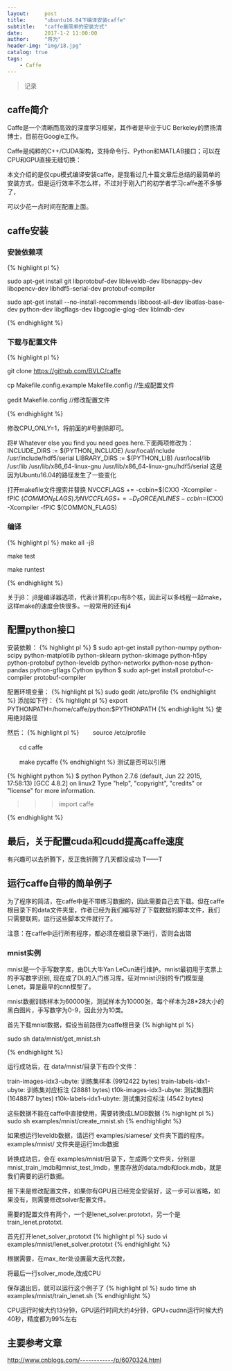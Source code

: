 ```yaml
---
layout:     post
title:      "ubuntu16.04下编译安装caffe"
subtitle:   "caffe最简单的安装方式"
date:       2017-1-2 11:00:00
author:     "蒋为"
header-img: "img/18.jpg"
catalog: true
tags:
    - Caffe
---
```

>记录


## caffe简介

Caffe是一个清晰而高效的深度学习框架，其作者是毕业于UC Berkeley的贾扬清博士，目前在Google工作。

Caffe是纯粹的C++/CUDA架构，支持命令行、Python和MATLAB接口；可以在CPU和GPU直接无缝切换：

本文介绍的是仅cpu模式编译安装caffe，是我看过几十篇文章后总结的最简单的安装方式，但是运行效率不怎么样，不过对于刚入门的初学者学习caffe差不多够了，

可以少花一点时间在配置上面。



## caffe安装

### 安装依赖项

{% highlight pl %}

sudo apt-get install git libprotobuf-dev libleveldb-dev libsnappy-dev libopencv-dev libhdf5-serial-dev protobuf-compiler

sudo apt-get install --no-install-recommends libboost-all-dev libatlas-base-dev python-dev libgflags-dev libgoogle-glog-dev liblmdb-dev

{% endhighlight %}






### 下载与配置文件

{% highlight pl %}

git clone https://github.com/BVLC/caffe



cp Makefile.config.example Makefile.config  //生成配置文件

gedit Makefile.config   //修改配置文件

{% endhighlight %}


修改CPU_ONLY=1，将前面的#号删除即可。

将# Whatever else you find you need goes here.下面两项修改为：
INCLUDE_DIRS := $(PYTHON_INCLUDE) /usr/local/include /usr/include/hdf5/serial 
LIBRARY_DIRS := $(PYTHON_LIB) /usr/local/lib /usr/lib /usr/lib/x86_64-linux-gnu /usr/lib/x86_64-linux-gnu/hdf5/serial
这是因为Ubuntu16.04的路径发生了一些变化

打开makefile文件搜索并替换
NVCCFLAGS += -ccbin=$(CXX) -Xcompiler -fPIC $(COMMON_FLAGS)
为
NVCCFLAGS += -D_FORCE_INLINES -ccbin=$(CXX) -Xcompiler -fPIC $(COMMON_FLAGS)




### 编译

{% highlight pl %}
make all -j8

make test

make runtest


{% endhighlight %}

关于j8：
j8是编译器选项，代表计算机cpu有8个核，因此可以多线程一起make，这样make的速度会快很多。一般常用的还有j4




## 配置python接口

安装依赖：
{% highlight pl %}
$ sudo apt-get install python-numpy python-scipy python-matplotlib python-sklearn python-skimage python-h5py python-protobuf python-leveldb python-networkx python-nose python-pandas python-gflags Cython ipython
$ sudo apt-get install protobuf-c-compiler protobuf-compiler



配置环境变量：
{% highlight pl %}
sudo gedit /etc/profile
 {% endhighlight %} 
添加如下行：
{% highlight pl %}
export PYTHONPATH=/home/caffe/python:$PYTHONPATH
{% endhighlight %}
使用绝对路径
  
然后：
{% highlight pl %}
　　source /etc/profile

　　cd caffe

　　make pycaffe
{% endhighlight %}
测试是否可以引用

{% highlight python %}
$ python
Python 2.7.6 (default, Jun 22 2015, 17:58:13) 
[GCC 4.8.2] on linux2
Type "help", "copyright", "credits" or "license" for more information.
>>> import caffe
>>> 

{% endhighlight %}





## 最后，关于配置cuda和cudd提高caffe速度

   有兴趣可以去折腾下，反正我折腾了几天都没成功  T——T





## 运行caffe自带的简单例子

为了程序的简洁，在caffe中是不带练习数据的，因此需要自己去下载。但在caffe根目录下的data文件夹里，作者已经为我们编写好了下载数据的脚本文件，我们只需要联网，运行这些脚本文件就行了。

注意：在caffe中运行所有程序，都必须在根目录下进行，否则会出错

### mnist实例

mnist是一个手写数字库，由DL大牛Yan LeCun进行维护。mnist最初用于支票上的手写数字识别, 现在成了DL的入门练习库。征对mnist识别的专门模型是Lenet，算是最早的cnn模型了。

mnist数据训练样本为60000张，测试样本为10000张，每个样本为28*28大小的黑白图片，手写数字为0-9，因此分为10类。

首先下载mnist数据，假设当前路径为caffe根目录
{% highlight pl %}

sudo sh data/mnist/get_mnist.sh

{% endhighlight %}

运行成功后，在 data/mnist/目录下有四个文件：

train-images-idx3-ubyte:  训练集样本 (9912422 bytes) 
train-labels-idx1-ubyte:  训练集对应标注 (28881 bytes) 
t10k-images-idx3-ubyte:   测试集图片 (1648877 bytes) 
t10k-labels-idx1-ubyte:   测试集对应标注 (4542 bytes)

这些数据不能在caffe中直接使用，需要转换成LMDB数据
{% highlight pl %}
sudo sh examples/mnist/create_mnist.sh
{% endhighlight %}

如果想运行leveldb数据，请运行 examples/siamese/ 文件夹下面的程序。 examples/mnist/ 文件夹是运行lmdb数据

转换成功后，会在 examples/mnist/目录下，生成两个文件夹，分别是mnist_train_lmdb和mnist_test_lmdb，里面存放的data.mdb和lock.mdb，就是我们需要的运行数据。

接下来是修改配置文件，如果你有GPU且已经完全安装好，这一步可以省略，如果没有，则需要修改solver配置文件。

需要的配置文件有两个，一个是lenet_solver.prototxt，另一个是train_lenet.prototxt.

首先打开lenet_solver_prototxt
{% highlight pl %}
sudo vi examples/mnist/lenet_solver.prototxt
{% endhighlight %}

根据需要，在max_iter处设置最大迭代次数，

将最后一行solver_mode,改成CPU

保存退出后，就可以运行这个例子了
{% highlight pl %}
sudo time sh examples/mnist/train_lenet.sh
{% endhighlight %}


CPU运行时候大约13分钟，GPU运行时间大约4分钟，GPU+cudnn运行时候大约40秒，精度都为99%左右




## 主要参考文章

http://www.cnblogs.com/------------/p/6070324.html
